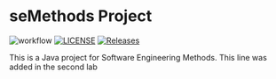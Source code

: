 # seMethods Project

![workflow](https://github.com/<Tylers828>/<seMethods>/actions/workflows/main.yml/badge.svg)
[![LICENSE](https://img.shields.io/github/license/<Tylers828>/seMethods.svg?style=flat-square)](https://github.com/<Tylers828>/seMethods/blob/master/LICENSE)
[![Releases](https://img.shields.io/github/release/<Tylers828>/seMethods/all.svg?style=flat-square)](https://github.com/<Tylers828>/seMethods/releases)

This is a Java project for Software Engineering Methods. 
This line was added in the second lab